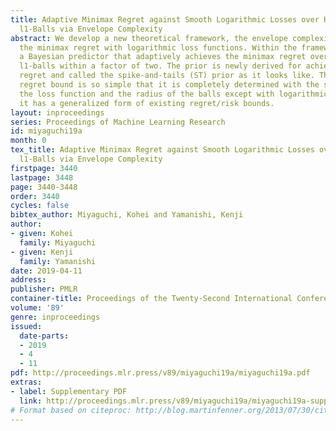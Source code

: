 ```yaml
---
title: Adaptive Minimax Regret against Smooth Logarithmic Losses over High-Dimensional
  l1-Balls via Envelope Complexity
abstract: We develop a new theoretical framework, the envelope complexity, to analyze
  the minimax regret with logarithmic loss functions. Within the framework, we derive
  a Bayesian predictor that adaptively achieves the minimax regret over high-dimensional
  l1-balls within a factor of two. The prior is newly derived for achieving the minimax
  regret and called the spike-and-tails (ST) prior as it looks like. The resulting
  regret bound is so simple that it is completely determined with the smoothness of
  the loss function and the radius of the balls except with logarithmic factors, and
  it has a generalized form of existing regret/risk bounds.
layout: inproceedings
series: Proceedings of Machine Learning Research
id: miyaguchi19a
month: 0
tex_title: Adaptive Minimax Regret against Smooth Logarithmic Losses over High-Dimensional
  l1-Balls via Envelope Complexity
firstpage: 3440
lastpage: 3448
page: 3440-3448
order: 3440
cycles: false
bibtex_author: Miyaguchi, Kohei and Yamanishi, Kenji
author:
- given: Kohei
  family: Miyaguchi
- given: Kenji
  family: Yamanishi
date: 2019-04-11
address: 
publisher: PMLR
container-title: Proceedings of the Twenty-Second International Conference on Artificial Intelligence and Statistics
volume: '89'
genre: inproceedings
issued:
  date-parts:
  - 2019
  - 4
  - 11
pdf: http://proceedings.mlr.press/v89/miyaguchi19a/miyaguchi19a.pdf
extras:
- label: Supplementary PDF
  link: http://proceedings.mlr.press/v89/miyaguchi19a/miyaguchi19a-supp.pdf
# Format based on citeproc: http://blog.martinfenner.org/2013/07/30/citeproc-yaml-for-bibliographies/
---
```

